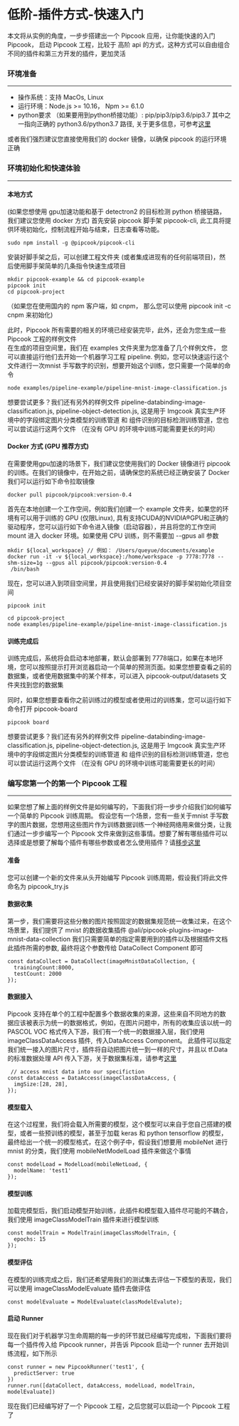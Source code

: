 # 低阶-插件方式-快速入门

本文将从实例的角度，一步步搭建出一个 Pipcook 应用，让你能快速的入门 Pipcook， 启动 Pipcook 工程，比较于 高阶 api 的方式，这种方式可以自由组合不同的插件和第三方开发的插件，更加灵活

<a name="wvxFK"></a>
### 环境准备

---


- 操作系统：支持 MacOs, Linux
- 运行环境：Node.js >= 10.16， Npm >= 6.1.0
- python要求 （如果要用到python桥接功能）: pip/pip3/pip3.6/pip3.7 其中之一指向正确的 python3.6/python3.7 路径, 关于更多信息，可参考[这里](https://alibaba.github.io/pipcook/doc/%E6%83%B3%E8%A6%81%E4%BD%BF%E7%94%A8python%EF%BC%9F-zh)

或者我们强烈建议您直接使用我们的 docker 镜像，以确保 pipcook 的运行环境正确

<a name="KKc8r"></a>
### 环境初始化和快速体验

---

<a name="PEMXT"></a>
#### 本地方式
(如果您想使用 gpu加速功能和基于 detectron2 的目标检测 python 桥接链路，我们建议您使用 docker 方式) 首先安装 pipcook 脚手架 pipcook-cli, 此工具将提供环境初始化，控制流程开始与结束，日志查看等功能。
```
sudo npm install -g @pipcook/pipcook-cli
```

安装好脚手架之后，可以创建工程文件夹 (或者集成进现有的任何前端项目)，然后使用脚手架简单的几条指令快速生成项目

```
mkdir pipcook-example && cd pipcook-example
pipcook init
cd pipcook-project
```
（如果您在使用国内的 npm 客户端，如 cnpm， 那么您可以使用 pipcook init -c cnpm 来初始化)

此时，Pipcook 所有需要的相关的环境已经安装完毕，此外，还会为您生成一些 Pipcook 工程的样例文件<br />在生成的项目空间里，我们在 examples 文件夹里为您准备了几个样例文件， 您可以直接运行他们去开始一个机器学习工程 pipeline. 例如，您可以快速运行这个文件进行一次mnist 手写数字的识别，想要开始这个训练，您只需要一个简单的命令

```
node examples/pipeline-example/pipeline-mnist-image-classification.js
```


想要尝试更多？我们还有另外的样例文件 pipeline-databinding-image-classification.js, pipeline-object-detection.js, 这是用于 Imgcook 真实生产环境中的字段绑定图片分类模型的训练管道 和 组件识别的目标检测训练管道，您也可以尝试运行这两个文件 （在没有 GPU 的环境中训练可能需要更长的时间）

<a name="BLMFh"></a>
#### Docker 方式 (GPU 推荐方式)
在需要使用gpu加速的场景下，我们建议您使用我们的 Docker 镜像进行 pipcook 的训练。在我们的镜像中，在开始之前，请确保您的系统已经正确安装了 Docker<br />我们可以运行如下命令拉取镜像

```
docker pull pipcook/pipcook:version-0.4
```

首先在本地创建一个工作空间，例如我们创建一个 example 文件夹，如果您的环境有可以用于训练的 GPU (仅限Linux), 具有支持CUDA的NVIDIA®GPU和正确的驱动程序，您可以运行如下命令进入镜像（启动容器），并且将您的工作空间 mount 进入 docker 环境。如果使用 CPU 训练，则不需要加 --gpus all 参数
```
mkdir ${local_workspace} // 例如： /Users/queyue/documents/example
docker run -it -v ${local_workspace}:/home/workspace -p 7778:7778 --shm-size=1g --gpus all pipcook/pipcook:version-0.4
 /bin/bash
```

现在，您可以进入到项目空间里，并且使用我们已经安装好的脚手架初始化项目空间

```
pipcook init
```

```
cd pipcook-project
node examples/pipeline-example/pipeline-mnist-image-classification.js
```

<a name="vHxNL"></a>
#### 训练完成后

训练完成后，系统将会启动本地部署，默认会部署到 7778端口，如果在本地环境，您可以按照提示打开浏览器启动一个简单的预测页面。如果您想要查看之前的数据集，或者使用数据集中的某个样本，可以进入 pipcook-output/datasets 文件夹找到您的数据集

同时，如果您想要查看你之前训练过的模型或者使用过的训练集，您可以运行如下命令打开 pipcook-board

```
pipcook board
```

想要尝试更多？我们还有另外的样例文件 pipeline-databinding-image-classification.js, pipeline-object-detection.js, 这是用于 Imgcook 真实生产环境中的字段绑定图片分类模型的训练管道 和 组件识别的目标检测训练管道，您也可以尝试运行这两个文件 （在没有 GPU 的环境中训练可能需要更长的时间）

<a name="1SeMS"></a>
### 编写您第一个的第一个 Pipcook 工程

---

如果您想了解上面的样例文件是如何编写的，下面我们将一步步介绍我们如何编写一个简单的 Pipcook 训练周期。 假设您有一个场景，您有一些关于mnist 手写数字的图片数据，您想用这些图片作为训练数据训练一个神经网络用来做分类，让我们通过一步步编写一个 Pipcook 文件来做到这些事情。想要了解有哪些插件可以选择或是想要了解每个插件有哪些参数或者怎么使用插件？请[移步这里](https://alibaba.github.io/pipcook/doc/%E6%8F%92%E4%BB%B6%E4%BB%8B%E7%BB%8D-zh)
<a name="lLXG5"></a>
#### 准备
您可以创建一个新的文件来从头开始编写 Pipcook 训练周期，假设我们将此文件命名为 pipcook_try.js

<a name="94FTH"></a>
#### 数据收集
第一步，我们需要将这些分散的图片按照固定的数据集规范统一收集过来，在这个场景里，我们提供了 mnist 的数据收集插件  @ali/pipcook-plugins-image-mnist-data-collection 我们只需要简单的指定需要用到的插件以及根据插件文档此插件所需的参数, 最终将这个参数传给 DataCollect Component 即可

```
const dataCollect = DataCollect(imageMnistDataCollection, {
  trainingCount:8000,
  testCount: 2000
});
```

<a name="qFI64"></a>
#### 数据接入
Pipcook 支持在单个的工程中配置多个数据收集的来源，这些来自不同地方的数据应该被表示为统一的数据格式，例如，在图片问题中，所有的收集应该以统一的 PASCOL VOC 格式传入下游，我们有一个统一的数据接入层，我们使用 imageClassDataAccess 插件,  传入DataAccess Component。 此插件可以指定我们统一接入的图片尺寸，插件将自动把图片统一到一样的尺寸，并且以 tf.Data 的标准数据处理 API 传入下游，关于数据集标准，请参考[这里](https://alibaba.github.io/pipcook/doc/%E6%95%B0%E6%8D%AE%E9%9B%86-zh)

```
 // access mnist data into our specifiction
const dataAccess = DataAccess(imageClassDataAccess, {
  imgSize:[28, 28],
});
```

<a name="5NRhP"></a>
#### 模型载入
在这个过程里，我们将会载入所需要的模型，这个模型可以来自于您自己搭建的模型，或者一些预训练的模型，甚至于加载 keras 和 python tensorflow 的模型，最终给出一个统一的模型格式，在这个例子中，假设我们想要用 mobileNet 进行mnist 的分类，我们使用 mobileNetModelLoad 插件来做这个事情

```
const modelLoad = ModelLoad(mobileNetLoad, {
  modelName: 'test1'
});
```

<a name="E2W4h"></a>
#### 模型训练
加载完模型后，我们启动模型开始训练，此插件和模型载入插件尽可能的不耦合，我们使用 imageClassModelTrain 插件来进行模型训练

```
const modelTrain = ModelTrain(imageClassModelTrain, {
  epochs: 15
});
```

<a name="kZA0G"></a>
#### 模型评估
在模型的训练完成之后，我们还希望用我们的测试集去评估一下模型的表现，我们可以使用 imageClassModelEvaluate 插件去做评估

```
const modelEvaluate = ModelEvaluate(classModelEvalute);
```

<a name="GFyfS"></a>
#### 启动 Runner
现在我们对于机器学习生命周期的每一步的环节就已经编写完成啦，下面我们要将每一个插件传入给 Pipcook runner，并告诉 Pipcook 启动一个 runner 去开始训练流程，如下所示

```
const runner = new PipcookRunner('test1', {
  predictServer: true
})
runner.run([dataCollect, dataAccess, modelLoad, modelTrain, modelEvaluate])
```

现在我们已经编写好了一个 Pipcook 工程，之后您就可以启动一个 Pipcook 工程了

